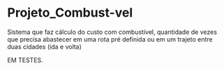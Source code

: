 # Projeto_Combust-vel
Sistema que faz cálculo do custo com combustível, quantidade de vezes que precisa abastecer em uma rota pré definida ou em um trajeto entre duas cidades (ida e volta)

EM TESTES.
